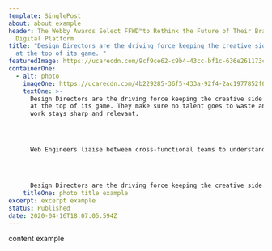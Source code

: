 ```yaml
---
template: SinglePost
about: about example
header: The Webby Awards Select FFWD™to Rethink the Future of Their Brand and
  Digital Platform
title: "Design Directors are the driving force keeping the creative side of Huge
  at the top of its game. "
featuredImage: https://ucarecdn.com/9cf9ce62-c9b4-43cc-bf1c-636e261173c8/
containerOne:
  - alt: photo
    imageOne: https://ucarecdn.com/4b229285-36f5-433a-92f4-2ac1977852f0/
    textOne: >-
      Design Directors are the driving force keeping the creative side of Huge
      at the top of its game. They make sure no talent goes to waste and the
      work stays sharp and relevant.




      Web Engineers liaise between cross-functional teams to understand core presentation layer requirements and recommend and implement solutions that follow best practices.  They’re the client-side engineers and lead initiatives on some of our largest client engagements.




      Design Directors are the driving force keeping the creative side of Huge at the top of its game. They make sure no talent goes to waste and the work stays sharp and relevant.
    titleOne: photo title example
excerpt: excerpt example
status: Published
date: 2020-04-16T18:07:05.594Z
---
```

content example